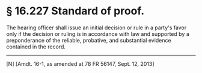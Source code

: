 # § 16.227   Standard of proof.

The hearing officer shall issue an initial decision or rule in a party's favor only if the decision or ruling is in accordance with law and supported by a preponderance of the reliable, probative, and substantial evidence contained in the record.



---

[N] [Amdt. 16-1, as amended at 78 FR 56147, Sept. 12, 2013]





